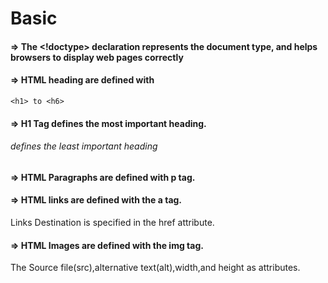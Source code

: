 # Basic

#### => The <!doctype> declaration represents the document type, and helps browsers to display web pages correctly

#### => HTML heading are defined with

```
<h1> to <h6>
```

#### => H1 Tag defines the most important heading.<h6> defines the least important heading

#### => HTML Paragraphs are defined with p tag.

#### =>  HTML links are defined with the a tag.
Links Destination is specified in the href attribute.

#### => HTML Images are defined with the img tag.
The Source file(src),alternative text(alt),width,and height as attributes.